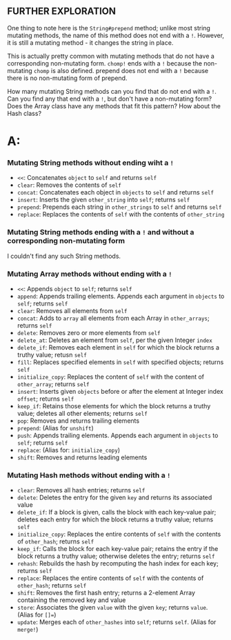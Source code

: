 ## FURTHER EXPLORATION

One thing to note here is the `String#prepend` method; unlike most string mutating methods, the name of this method does not end with a `!`. However, it is still a mutating method - it changes the string in place.

This is actually pretty common with mutating methods that do not have a corresponding non-mutating form. `chomp!` ends with a `!` because the non-mutating `chomp` is also defined. prepend does not end with a `!` because there is no non-mutating form of prepend.

How many mutating String methods can you find that do not end with a `!`. Can you find any that end with a `!`, but don't have a non-mutating form? Does the Array class have any methods that fit this pattern? How about the Hash class?

# A:
### Mutating String methods without ending wiht a `!`
- `<<`: Concatenates `object` to `self` and returns `self`
- `clear`: Removes the contents of `self`
- `concat`: Concatenates each object in `objects` to `self` and returns `self`
- `insert`: Inserts the given `other_string` into `self`; returns `self`
- `prepend`: Prepends each string in `other_strings` to `self` and returns `self`
- `replace`: Replaces the contents of `self` with the contents of `other_string`

### Mutating String methods ending with a `!` and without a corresponding non-mutating form
I couldn't find any such String methods.

### Mutating Array methods without ending with a `!`
- `<<`: Appends `object` to `self`; returns `self`
- `append`: Appends trailing elements. Appends each argument in `objects` to `self`; returns `self`
- `clear`: Removes all elements from `self`
- `concat`: Adds to `array` all elements from each Array in `other_arrays`; returns `self`
- `delete`: Removes zero or more elements from `self`
- `delete_at`: Deletes an element from `self`, per the given Integer `index`
- `delete_if`: Removes each element in `self` for which the block returns a truthy value; retusn `self`
- `fill`: Replaces specified elements in `self` with specified objects; returns `self`
- `initialize_copy`: Replaces the content of `self` with the content of `other_array`; returns `self`
- `insert`: Inserts given `objects` before or after the element at Integer index `offset`; returns `self`
- `keep_if`: Retains those elements for which the block returns a truthy value; deletes all other elements; returns `self`
- `pop`: Removes and returns trailing elements
- `prepend`: (Alias for `unshift`)
- `push`: Appends trailing elements. Appends each argument in `objects` to `self`; returns `self`
- `replace`: (Alias for: `initialize_copy`)
- `shift`: Removes and returns leading elements

### Mutating Hash methods without ending with a `!`
- `clear`: Removes all hash entries; returns `self`
- `delete`: Deletes the entry for the given `key` and returns its associated value
- `delete_if`: If a block is given, calls the block with each key-value pair; deletes each entry for which the block returns a truthy value; returns `self`
- `initialize_copy`: Replaces the entire contents of `self` with the contents of `other_hash`; returns `self`
- `keep_if`: Calls the block for each key-value pair; retains the entry if the block returns a truthy value; otherwise deletes the entry; returns `self`
- `rehash`: Rebuilds the hash by recomputing the hash index for each key; returns `self`
- `replace`: Replaces the entire contents of `self` with the contents of `other_hash`; returns `self`
- `shift`: Removes the first hash entry; returns a 2-element Array containing the removed key and value
- `store`: Associates the given `value` with the given `key`; returns `value`. (Alias for `[]=`)
- `update`: Merges each of `other_hashes` into `self`; returns `self`. (Alias for `merge!`)
